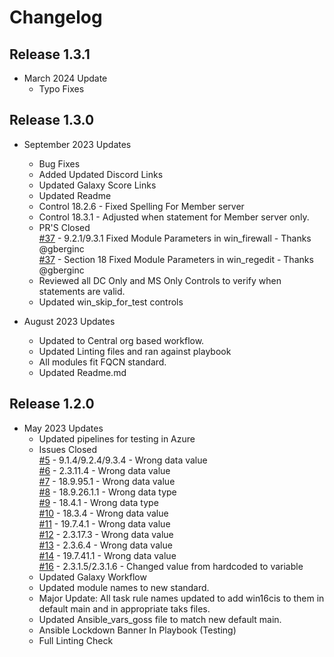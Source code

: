 # Changelog

## Release 1.3.1

- March 2024 Update
  - Typo Fixes

## Release 1.3.0

- September 2023 Updates
  - Bug Fixes
  - Added Updated Discord Links
  - Updated Galaxy Score Links
  - Updated Readme
  - Control 18.2.6 - Fixed Spelling For Member server
  - Control 18.3.1 - Adjusted when statement for Member server only.
  - PR'S Closed<br/>
  [#37](https://github.com/ansible-lockdown/Windows-2016-CIS/pull/37) - 9.2.1/9.3.1 Fixed Module Parameters in win_firewall - Thanks @gberginc<br/>
  [#37](https://github.com/ansible-lockdown/Windows-2016-CIS/pull/37) - Section 18 Fixed Module Parameters in win_regedit - Thanks @gberginc<br/>
  - Reviewed all DC Only and MS Only Controls to verify when statements are valid.
  - Updated win_skip_for_test controls

- August 2023 Updates
  - Updated to Central org based workflow.
  - Updated Linting files and ran against playbook
  - All modules fit FQCN standard.
  - Updated Readme.md

## Release 1.2.0

- May 2023 Updates
  - Updated pipelines for testing in Azure
  - Issues Closed<br/>
    [#5](https://github.com/ansible-lockdown/Windows-2016-CIS/issues/5) - 9.1.4/9.2.4/9.3.4 - Wrong data value <br/>
    [#6](https://github.com/ansible-lockdown/Windows-2016-CIS/issues/6) - 2.3.11.4 - Wrong data value <br/>
    [#7](https://github.com/ansible-lockdown/Windows-2016-CIS/issues/7) - 18.9.95.1 - Wrong data value<br/>
    [#8](https://github.com/ansible-lockdown/Windows-2016-CIS/issues/8) - 18.9.26.1.1 - Wrong data type<br/>
    [#9](https://github.com/ansible-lockdown/Windows-2016-CIS/issues/9) - 18.4.1 - Wrong data type<br/>
    [#10](https://github.com/ansible-lockdown/Windows-2016-CIS/issues/10) - 18.3.4 - Wrong data value<br/>
    [#11](https://github.com/ansible-lockdown/Windows-2016-CIS/issues/11) - 19.7.4.1 - Wrong data value<br/>
    [#12](https://github.com/ansible-lockdown/Windows-2016-CIS/issues/12) - 2.3.17.3 - Wrong data value<br/>
    [#13](https://github.com/ansible-lockdown/Windows-2016-CIS/issues/13) - 2.3.6.4 - Wrong data value<br/>
    [#14](https://github.com/ansible-lockdown/Windows-2016-CIS/issues/14) - 19.7.41.1 - Wrong data value<br/>
    [#16](https://github.com/ansible-lockdown/Windows-2016-CIS/issues/16) - 2.3.1.5/2.3.1.6 - Changed value from hardcoded to variable<br/>
  - Updated Galaxy Workflow
  - Updated module names to new standard.
  - Major Update: All task rule names updated to add win16cis to them in default main
    and in appropriate taks files.
  - Updated Ansible_vars_goss file to match new default main.
  - Ansible Lockdown Banner In Playbook (Testing)
  - Full Linting Check
